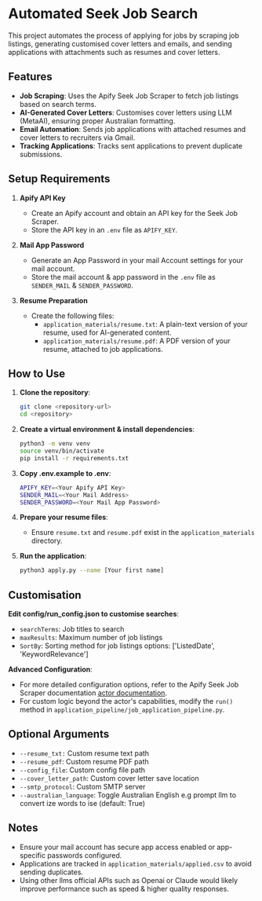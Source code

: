 # Automated Seek Job Search

This project automates the process of applying for jobs by scraping job listings, generating customised cover letters and emails, and sending applications with attachments such as resumes and cover letters.

## Features

- **Job Scraping**: Uses the Apify Seek Job Scraper to fetch job listings based on search terms.
- **AI-Generated Cover Letters**: Customises cover letters using LLM (MetaAI), ensuring proper Australian formatting.
- **Email Automation**: Sends job applications with attached resumes and cover letters to recruiters via Gmail.
- **Tracking Applications**: Tracks sent applications to prevent duplicate submissions.

## Setup Requirements

1. **Apify API Key**  
   - Create an Apify account and obtain an API key for the Seek Job Scraper.
   - Store the API key in an `.env` file as `APIFY_KEY`.

2. **Mail App Password**  
   - Generate an App Password in your mail Account settings for your mail account.
   - Store the mail account & app password in the `.env` file as `SENDER_MAIL` & `SENDER_PASSWORD`.

3. **Resume Preparation**  
   - Create the following files:
     - `application_materials/resume.txt`: A plain-text version of your resume, used for AI-generated content.
     - `application_materials/resume.pdf`: A PDF version of your resume, attached to job applications.

## How to Use

1. **Clone the repository**:  
   ```bash
   git clone <repository-url>
   cd <repository>
   ```
2. **Create a virtual environment & install dependencies**:
   ```bash
   python3 -m venv venv
   source venv/bin/activate
   pip install -r requirements.txt
   ```
3. **Copy .env.example to .env**:
    ```bash
    APIFY_KEY=<Your Apify API Key>
    SENDER_MAIL=<Your Mail Address>
    SENDER_PASSWORD=<Your Mail App Password>
    ```
4. **Prepare your resume files**:
    - Ensure `resume.txt` and `resume.pdf` exist in the `application_materials` directory.

5. **Run the application**:
    ```bash
    python3 apply.py --name [Your first name]
    ```

## Customisation
**Edit config/run_config.json to customise searches**:
 - `searchTerms`: Job titles to search
 - `maxResults`: Maximum number of job listings
 - `SortBy`: Sorting method for job listings options: ['ListedDate', 'KeywordRelevance']

**Advanced Configuration**:
 - For more detailed configuration options, refer to the Apify Seek Job Scraper documentation [actor documentation](https://apify.com/websift/seek-job-scraper).
 - For custom logic beyond the actor's capabilities, modify the `run()` method in `application_pipeline/job_application_pipeline.py`.

## Optional Arguments
 - `--resume_txt:` Custom resume text path
 - `--resume_pdf`: Custom resume PDF path
 - `--config_file`: Custom config file path
 - `--cover_letter_path`: Custom cover letter save location
 - `--smtp_protocol`: Custom SMTP server
 - `--australian_language`: Toggle Australian English e.g prompt llm to convert ize words to ise (default: True)

## Notes
 - Ensure your mail account has secure app access enabled or app-specific passwords configured.
 - Applications are tracked in `application_materials/applied.csv` to avoid sending duplicates.
 - Using other llms official APIs such as Openai or Claude would likely improve performance such as speed & higher quality responses.